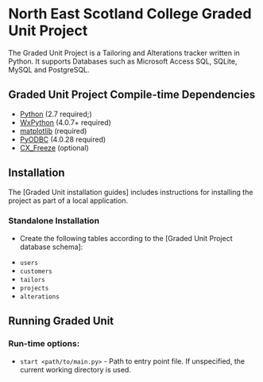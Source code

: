 # North East Scotland College Graded Unit Project

The Graded Unit Project is a Tailoring and Alterations tracker written in Python. 
It supports Databases such as Microsoft Access SQL, SQLite, MySQL and PostgreSQL.

## Graded Unit Project Compile-time Dependencies

* [Python](http://www.python.org) (2.7 required;)
* [WxPython](http://www./wxpython.org) (4.0.7+ required)
* [matplotlib](https://www.matplotlib.org/) (required)
* [PyODBC](https://www.github.com/mkleehammer/pyodbc) (4.0.28 required)
* [CX_Freeze](https://cx-freeze.readthedocs.io/en/stable) (optional)

## Installation

The [Graded Unit installation guides] includes instructions for installing the project as part of a local application.

### Standalone Installation

* Create the following tables according to the [Graded Unit Project database schema]:
 - `users`
 - `customers`
 - `tailors`
 - `projects`
 - `alterations`

## Running Graded Unit

### Run-time options:

* `start <path/to/main.py>` - Path to entry point file. If unspecified, the current working directory is used.